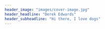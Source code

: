 ```yaml
---
header_image: "images/cover-image.jpg"
header_headline: "Derek Edwards"
header_subheadline: "Hi there, I love dogs"
---
```

